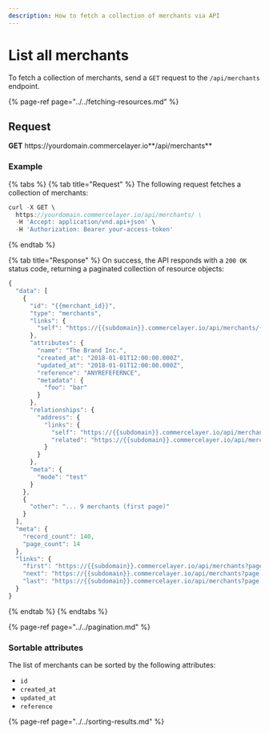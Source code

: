 ```yaml
---
description: How to fetch a collection of merchants via API
---
```


# List all merchants

To fetch a collection of merchants, send a `GET` request to the `/api/merchants` endpoint.

{% page-ref page="../../fetching-resources.md" %}

## Request

**GET** https://<i></i>yourdomain.commercelayer.io**/api/merchants**

### **Example**

{% tabs %}
{% tab title="Request" %}
The following request fetches a collection of merchants:

```javascript
curl -X GET \
  https://yourdomain.commercelayer.io/api/merchants/ \
  -H 'Accept: application/vnd.api+json' \
  -H 'Authorization: Bearer your-access-token'
```
{% endtab %}

{% tab title="Response" %}
On success, the API responds with a `200 OK` status code, returning a paginated collection of resource objects:

```javascript
{
  "data": [
    {
      "id": "{{merchant_id}}",
      "type": "merchants",
      "links": {
        "self": "https://{{subdomain}}.commercelayer.io/api/merchants/{{merchant_id}}"
      },
      "attributes": {
        "name": "The Brand Inc.",
        "created_at": "2018-01-01T12:00:00.000Z",
        "updated_at": "2018-01-01T12:00:00.000Z",
        "reference": "ANYREFEFERNCE",
        "metadata": {
          "foo": "bar"
        }
      },
      "relationships": {
        "address": {
          "links": {
            "self": "https://{{subdomain}}.commercelayer.io/api/merchants/{{merchant_id}}/relationships/address",
            "related": "https://{{subdomain}}.commercelayer.io/api/merchants/{{merchant_id}}/address"
          }
        }
      },
      "meta": {
        "mode": "test"
      }
    },
    {
      "other": "... 9 merchants (first page)"
    }
  ],
  "meta": {
    "record_count": 140,
    "page_count": 14
  },
  "links": {
    "first": "https://{{subdomain}}.commercelayer.io/api/merchants?page[number]=1&page[size]=10",
    "next": "https://{{subdomain}}.commercelayer.io/api/merchants?page[number]=2&page[size]=10",
    "last": "https://{{subdomain}}.commercelayer.io/api/merchants?page[number]=14&page[size]=10"
  }
}
```
{% endtab %}
{% endtabs %}

{% page-ref page="../../pagination.md" %}

### Sortable attributes

The list of merchants can be sorted by the following attributes:

* `id`
* `created_at`
* `updated_at`
* `reference`

{% page-ref page="../../sorting-results.md" %}
